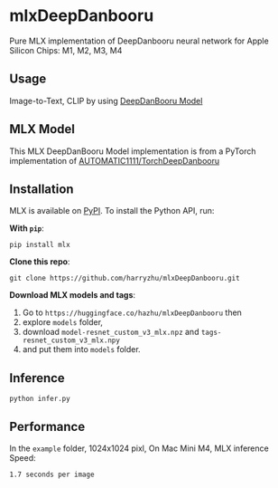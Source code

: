 # mlxDeepDanbooru
Pure MLX implementation of DeepDanbooru neural network for Apple Silicon Chips: M1, M2, M3, M4

## Usage

Image-to-Text, CLIP by using [DeepDanBooru Model](https://github.com/KichangKim/DeepDanbooru)

## MLX Model 

This MLX DeepDanBooru Model implementation is from a PyTorch implementation of [AUTOMATIC1111/TorchDeepDanbooru](https://github.com/AUTOMATIC1111/TorchDeepDanbooru)

## Installation

MLX is available on [PyPI](https://pypi.org/project/mlx/). To install the Python API, run:

**With `pip`**:

```
pip install mlx
```

**Clone this repo**:

```
git clone https://github.com/harryzhu/mlxDeepDanbooru.git
```

**Download MLX models and tags**:

 1) Go to `https://huggingface.co/hazhu/mlxDeepDanbooru` then 
 2) explore `models` folder,
 3) download `model-resnet_custom_v3_mlx.npz` and `tags-resnet_custom_v3_mlx.npy`
 4) and put them into `models` folder.

## Inference

```
python infer.py
```

## Performance

In the `example` folder, 1024x1024 pixl, 
On Mac Mini M4, MLX inference Speed:

```
1.7 seconds per image
```
